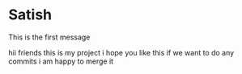 # Satish
This is the first message

hii friends this is my project i hope you like this if we want to do any commits i am happy to merge it 
